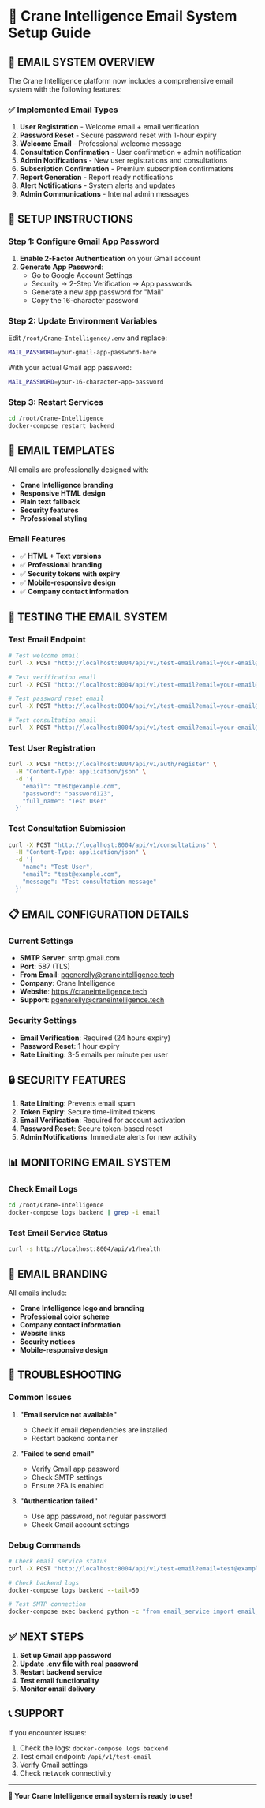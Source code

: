 # 📧 Crane Intelligence Email System Setup Guide

## 🎯 **EMAIL SYSTEM OVERVIEW**

The Crane Intelligence platform now includes a comprehensive email system with the following features:

### **✅ Implemented Email Types**
1. **User Registration** - Welcome email + email verification
2. **Password Reset** - Secure password reset with 1-hour expiry
3. **Welcome Email** - Professional welcome message
4. **Consultation Confirmation** - User confirmation + admin notification
5. **Admin Notifications** - New user registrations and consultations
6. **Subscription Confirmation** - Premium subscription confirmations
7. **Report Generation** - Report ready notifications
8. **Alert Notifications** - System alerts and updates
9. **Admin Communications** - Internal admin messages

## 🔧 **SETUP INSTRUCTIONS**

### **Step 1: Configure Gmail App Password**

1. **Enable 2-Factor Authentication** on your Gmail account
2. **Generate App Password**:
   - Go to Google Account Settings
   - Security → 2-Step Verification → App passwords
   - Generate a new app password for "Mail"
   - Copy the 16-character password

### **Step 2: Update Environment Variables**

Edit `/root/Crane-Intelligence/.env` and replace:
```bash
MAIL_PASSWORD=your-gmail-app-password-here
```
With your actual Gmail app password:
```bash
MAIL_PASSWORD=your-16-character-app-password
```

### **Step 3: Restart Services**
```bash
cd /root/Crane-Intelligence
docker-compose restart backend
```

## 📧 **EMAIL TEMPLATES**

All emails are professionally designed with:
- **Crane Intelligence branding**
- **Responsive HTML design**
- **Plain text fallback**
- **Security features**
- **Professional styling**

### **Email Features**
- ✅ **HTML + Text versions**
- ✅ **Professional branding**
- ✅ **Security tokens with expiry**
- ✅ **Mobile-responsive design**
- ✅ **Company contact information**

## 🚀 **TESTING THE EMAIL SYSTEM**

### **Test Email Endpoint**
```bash
# Test welcome email
curl -X POST "http://localhost:8004/api/v1/test-email?email=your-email@example.com&email_type=welcome"

# Test verification email
curl -X POST "http://localhost:8004/api/v1/test-email?email=your-email@example.com&email_type=verification"

# Test password reset email
curl -X POST "http://localhost:8004/api/v1/test-email?email=your-email@example.com&email_type=password_reset"

# Test consultation email
curl -X POST "http://localhost:8004/api/v1/test-email?email=your-email@example.com&email_type=consultation"
```

### **Test User Registration**
```bash
curl -X POST "http://localhost:8004/api/v1/auth/register" \
  -H "Content-Type: application/json" \
  -d '{
    "email": "test@example.com",
    "password": "password123",
    "full_name": "Test User"
  }'
```

### **Test Consultation Submission**
```bash
curl -X POST "http://localhost:8004/api/v1/consultations" \
  -H "Content-Type: application/json" \
  -d '{
    "name": "Test User",
    "email": "test@example.com",
    "message": "Test consultation message"
  }'
```

## 📋 **EMAIL CONFIGURATION DETAILS**

### **Current Settings**
- **SMTP Server**: smtp.gmail.com
- **Port**: 587 (TLS)
- **From Email**: pgenerelly@craneintelligence.tech
- **Company**: Crane Intelligence
- **Website**: https://craneintelligence.tech
- **Support**: pgenerelly@craneintelligence.tech

### **Security Settings**
- **Email Verification**: Required (24 hours expiry)
- **Password Reset**: 1 hour expiry
- **Rate Limiting**: 3-5 emails per minute per user

## 🔒 **SECURITY FEATURES**

1. **Rate Limiting**: Prevents email spam
2. **Token Expiry**: Secure time-limited tokens
3. **Email Verification**: Required for account activation
4. **Password Reset**: Secure token-based reset
5. **Admin Notifications**: Immediate alerts for new activity

## 📊 **MONITORING EMAIL SYSTEM**

### **Check Email Logs**
```bash
cd /root/Crane-Intelligence
docker-compose logs backend | grep -i email
```

### **Test Email Service Status**
```bash
curl -s http://localhost:8004/api/v1/health
```

## 🎨 **EMAIL BRANDING**

All emails include:
- **Crane Intelligence logo and branding**
- **Professional color scheme**
- **Company contact information**
- **Website links**
- **Security notices**
- **Mobile-responsive design**

## 🚨 **TROUBLESHOOTING**

### **Common Issues**

1. **"Email service not available"**
   - Check if email dependencies are installed
   - Restart backend container

2. **"Failed to send email"**
   - Verify Gmail app password
   - Check SMTP settings
   - Ensure 2FA is enabled

3. **"Authentication failed"**
   - Use app password, not regular password
   - Check Gmail account settings

### **Debug Commands**
```bash
# Check email service status
curl -X POST "http://localhost:8004/api/v1/test-email?email=test@example.com&email_type=welcome"

# Check backend logs
docker-compose logs backend --tail=50

# Test SMTP connection
docker-compose exec backend python -c "from email_service import email_service; print('Email service loaded successfully')"
```

## ✅ **NEXT STEPS**

1. **Set up Gmail app password**
2. **Update .env file with real password**
3. **Restart backend service**
4. **Test email functionality**
5. **Monitor email delivery**

## 📞 **SUPPORT**

If you encounter issues:
1. Check the logs: `docker-compose logs backend`
2. Test email endpoint: `/api/v1/test-email`
3. Verify Gmail settings
4. Check network connectivity

---

**🎉 Your Crane Intelligence email system is ready to use!**
